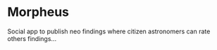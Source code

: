 Morpheus
========

Social app to publish neo findings where citizen astronomers can rate others findings...